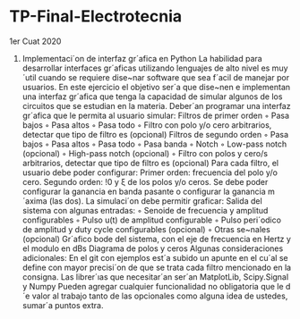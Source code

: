 # TP-Final-Electrotecnia
1er Cuat 2020

1. Implementaci´on de interfaz gr´afica en Python
La habilidad para desarrollar interfaces gr´aficas utilizando lenguajes de alto nivel es muy ´util
cuando se requiere dise~nar software que sea f´acil de manejar por usuarios. En este ejercicio el objetivo
ser´a que dise~nen e implementan una interfaz gr´afica que tenga la capacidad de simular algunos de
los circuitos que se estudian en la materia.
Deber´an programar una interfaz gr´afica que le permita al usuario simular:
Filtros de primer orden
◦ Pasa bajos
◦ Pasa altos
◦ Pasa todo
◦ Filtro con polo y/o cero arbitrarios, detectar que tipo de filtro es (opcional)
Filtros de segundo orden
◦ Pasa bajos
◦ Pasa altos
◦ Pasa todo
◦ Pasa banda
◦ Notch
◦ Low-pass notch (opcional)
◦ High-pass notch (opcional)
◦ Filtro con polos y cero/s arbitrarios, detectar que tipo de filtro es (opcional)
Para cada filtro, el usuario debe poder configurar:
Primer orden: frecuencia del polo y/o cero.
Segundo orden: !0 y ξ de los polos y/o ceros.
Se debe poder configurar la ganancia en banda pasante o configurar la ganancia m´axima (las
dos).
La simulaci´on debe permitir graficar:
Salida del sistema con algunas entradas:
◦ Senoide de frecuencia y amplitud configurables
◦ Pulso u(t) de amplitud configurable
◦ Pulso peri´odico de amplitud y duty cycle configurables (opcional)
◦ Otras se~nales (opcional)
Gr´afico bode del sistema, con el eje de frecuencia en Hertz y el modulo en dBs
Diagrama de polos y ceros
Algunas consideraciones adicionales:
En el git con ejemplos est´a subido un apunte en el cu´al se define con mayor precisi´on de que
se trata cada filtro mencionado en la consigna.
Las librer´ıas que necesitar´an ser´an MatplotLib, Scipy.Signal y Numpy
Pueden agregar cualquier funcionalidad no obligatoria que le d´e valor al trabajo tanto de las
opcionales como alguna idea de ustedes, sumar´a puntos extra.
